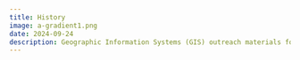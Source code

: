 ```yaml
---
title: History
image: a-gradient1.png
date: 2024-09-24
description: Geographic Information Systems (GIS) outreach materials for History.
---
```

